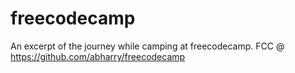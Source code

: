 # freecodecamp
An excerpt of the journey while camping at freecodecamp.
FCC @ https://github.com/abharry/freecodecamp
